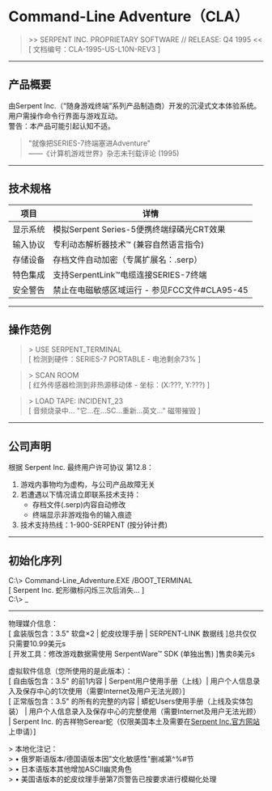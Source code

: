 Command-Line Adventure（CLA）
========================================

>\>> SERPENT INC. PROPRIETARY SOFTWARE // RELEASE: Q4 1995 <<  
[ 文档编号：CLA-1995-US-L10N-REV3 ]

----------------------------------------

产品概要
--------
由Serpent Inc.（“随身游戏终端”系列产品制造商）开发的沉浸式文本体验系统。用户需操作命令行界面与游戏互动。  
警告：本产品可能引起认知不适。

> "就像把SERIES-7终端塞进Adventure"  
> ——《计算机游戏世界》杂志未刊载评论 (1995)

----------------------------------------

技术规格
--------
| 项目            | 详情                                      |
|-----------------|-------------------------------------------|
| 显示系统        | 模拟Serpent Series-5便携终端绿磷光CRT效果 |
| 输入协议        | 专利动态解析器技术™ (兼容自然语言指令)    |
| 存储设备        | 存档文件自动加密（专属扩展名：.serp）         |
| 特色集成        | 支持SerpentLink™电缆连接SERIES-7终端      |
| 安全警告        | 禁止在电磁敏感区域运行 - 参见FCC文件#CLA95-45 |

----------------------------------------

操作范例
--------
>\> USE SERPENT_TERMINAL  
[ 检测到硬件：SERIES-7 PORTABLE - 电池剩余73% ]  

>\> SCAN ROOM  
[ 红外传感器检测到非热源移动体 - 坐标：(X:???, Y:???) ]  

>\> LOAD TAPE: INCIDENT_23  
[ 音频烧录中... "它...在...SC...重新...英文..." 磁带摧毁 ]  

----------------------------------------

公司声明
--------
根据 Serpent Inc. 最终用户许可协议 第12.8：  
1. 游戏内事物均为虚构，与公司产品故障无关  
2. 若遭遇以下情况请立即联系技术支持：  
   - 存档文件(.serp)内容自动修改  
   - 终端显示非游戏指令的输入痕迹  
3. 技术支持热线：1-900-SERPENT (按分钟计费)  

----------------------------------------

初始化序列
----------
C:\\> Command-Line_Adventure.EXE /BOOT_TERMINAL  
[ Serpent Inc. 蛇形徽标闪烁三次后消失... ]  
C:\\> _

----------------------------------------
  
物理媒介信息：  
[ 盒装版包含：3.5" 软盘×2 | 蛇皮纹理手册 | SERPENT-LINK 数据线 ]总共仅仅只需要10.99美元s  
[ 开发工具：修改游戏数据需使用 SerpentWare™ SDK (单独出售) ]售卖8美元s  
  
虚拟软件信息（您所使用的是此版本）：  
[ 自由版包含：3.5" 的前1内容 | Serpent用户使用手册（上线）| 用户个人信息录入及保存中心的1次使用（需要Internet及用户无法光顾）]  
[ 正常版包含：3.5" 的所有的完整的内容 | 蟒蛇Users使用手册（上线及实体包装） | 用户个人信息录入及保存中心的完整使用（需要Internet及用户无法光顾） | Serpent Inc. 的吉祥物Serear蛇（仅限美国本土及需要在[Serpent Inc.官方网站](https://wr30776498.jzfkw.net/)上申请）]
  
\> 本地化注记：  
\> • 俄罗斯语版本/德国语版本因"文化敏感性"删减第^%#节  
\> • 日本语版本其他增加ASCII幽灵角色  
\> • 美国语版本的蛇皮纹理手册第7页警告已按要求进行模糊化处理  
